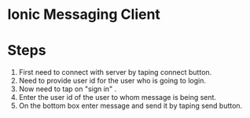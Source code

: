 
Ionic Messaging Client
======================


Steps
=====

1. First need to connect with server by taping connect button.
2. Need to provide user id for the user who is going to login.
3. Now need to tap on "sign in" .
4. Enter the user id of the user to whom message is being sent.
5. On the bottom box enter message and send it by taping send button.
